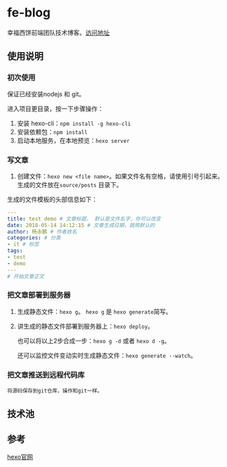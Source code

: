 # fe-blog
幸福西饼前端团队技术博客。[访问地址][1]

## 使用说明

### 初次使用

保证已经安装nodejs 和 git。

进入项目更目录，按一下步骤操作：

1. 安装 hexo-cli：`npm install -g hexo-cli`
2. 安装依赖包：`npm install`
3. 启动本地服务，在本地预览：`hexo server`

### 写文章

1. 创建文件：`hexo new <file name>`。如果文件名有空格，请使用引号引起来。生成的文件放在`source/posts` 目录下。

生成的文件模板的头部信息如下：

```yaml
---
title: test demo # 文章标题， 默认是文件名字，你可以改变
date: 2018-05-14 14:12:15 # 文章生成日期，就用默认的
author: 杨永鹏 # 作者姓名
categories: # 分类
- it # 标签
tags:
- test
- demo
---
# 开始文章正文
```

### 把文章部署到服务器

1. 生成静态文件：`hexo g`。 `hexo g` 是 `hexo generate`简写。
2. 讲生成的静态文件部署到服务器上：`hexo deploy`。

    也可以将以上2步合成一步：`hexo g -d` 或者 `hexo d -g`。

    还可以监控文件变动实时生成静态文件：`hexo generate --watch`。

### 把文章推送到远程代码库

    将源码保存到git仓库，操作和git一样。

## 技术池

## 参考

[hexo官网][2]

[1]:https://xfxb.github.io/fe-blog/ "博客GitHub访问地址"
[2]:https://hexo.io/ "hexo官网"